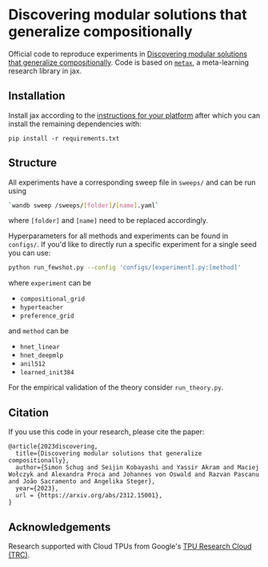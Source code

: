 # Discovering modular solutions that generalize compositionally

Official code to reproduce experiments in [Discovering modular solutions that generalize compositionally](https://arxiv.org/abs/2312.15001). Code is based on [`metax`](https://github.com/smonsays/metax), a meta-learning research library in jax.


## Installation

Install jax according to the [instructions for your platform](https://jax.readthedocs.io/en/latest/installation.html) after which you can install the remaining dependencies with:
```
pip install -r requirements.txt
```

## Structure

All experiments have a corresponding sweep file in `sweeps/` and can be run using
```bash
`wandb sweep /sweeps/[folder]/[name].yaml`
```

where `[folder]` and `[name]` need to be replaced accordingly. 

Hyperparameters for all methods and experiments can be found in `configs/`. If you'd like to directly run a specific experiment for a single seed you can use:

```bash
python run_fewshot.py --config 'configs/[experiment].py:[method]'
```

where `experiment` can be
- `compositional_grid`
- `hyperteacher`
- `preference_grid`

and `method` can be
- `hnet_linear`
- `hnet_deepmlp`
- `anil512`
- `learned_init384`

For the empirical validation of the theory consider `run_theory.py`.

## Citation

If you use this code in your research, please cite the paper:

```
@article{2023discovering,
  title={Discovering modular solutions that generalize compositionally}, 
  author={Simon Schug and Seijin Kobayashi and Yassir Akram and Maciej Wołczyk and Alexandra Proca and Johannes von Oswald and Razvan Pascanu and João Sacramento and Angelika Steger},
  year={2023},
  url = {https://arxiv.org/abs/2312.15001},
}
```

## Acknowledgements
Research supported with Cloud TPUs from Google's [TPU Research Cloud (TRC)](https://sites.research.google/trc/about/).
